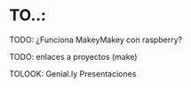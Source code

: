 # TO..:

TODO: ¿Funciona MakeyMakey con raspberry?

TODO: enlaces a proyectos (make)

TOLOOK: Genial.ly Presentaciones

